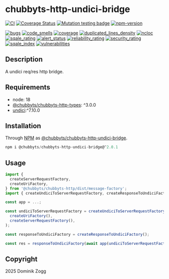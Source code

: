 # chubbyts-http-undici-bridge

[![CI](https://github.com/chubbyts/chubbyts-http-undici-bridge/actions/workflows/ci.yml/badge.svg)](https://github.com/chubbyts/chubbyts-http-undici-bridge/actions/workflows/ci.yml)
[![Coverage Status](https://coveralls.io/repos/github/chubbyts/chubbyts-http-undici-bridge/badge.svg?branch=master)](https://coveralls.io/github/chubbyts/chubbyts-http-undici-bridge?branch=master)
[![Mutation testing badge](https://img.shields.io/endpoint?style=flat&url=https%3A%2F%2Fbadge-api.stryker-mutator.io%2Fgithub.com%2Fchubbyts%2Fchubbyts-http-undici-bridge%2Fmaster)](https://dashboard.stryker-mutator.io/reports/github.com/chubbyts/chubbyts-http-undici-bridge/master)
[![npm-version](https://img.shields.io/npm/v/@chubbyts/chubbyts-http-undici-bridge.svg)](https://www.npmjs.com/package/@chubbyts/chubbyts-http-undici-bridge)

[![bugs](https://sonarcloud.io/api/project_badges/measure?project=chubbyts_chubbyts-http-undici-bridge&metric=bugs)](https://sonarcloud.io/dashboard?id=chubbyts_chubbyts-http-undici-bridge)
[![code_smells](https://sonarcloud.io/api/project_badges/measure?project=chubbyts_chubbyts-http-undici-bridge&metric=code_smells)](https://sonarcloud.io/dashboard?id=chubbyts_chubbyts-http-undici-bridge)
[![coverage](https://sonarcloud.io/api/project_badges/measure?project=chubbyts_chubbyts-http-undici-bridge&metric=coverage)](https://sonarcloud.io/dashboard?id=chubbyts_chubbyts-http-undici-bridge)
[![duplicated_lines_density](https://sonarcloud.io/api/project_badges/measure?project=chubbyts_chubbyts-http-undici-bridge&metric=duplicated_lines_density)](https://sonarcloud.io/dashboard?id=chubbyts_chubbyts-http-undici-bridge)
[![ncloc](https://sonarcloud.io/api/project_badges/measure?project=chubbyts_chubbyts-http-undici-bridge&metric=ncloc)](https://sonarcloud.io/dashboard?id=chubbyts_chubbyts-http-undici-bridge)
[![sqale_rating](https://sonarcloud.io/api/project_badges/measure?project=chubbyts_chubbyts-http-undici-bridge&metric=sqale_rating)](https://sonarcloud.io/dashboard?id=chubbyts_chubbyts-http-undici-bridge)
[![alert_status](https://sonarcloud.io/api/project_badges/measure?project=chubbyts_chubbyts-http-undici-bridge&metric=alert_status)](https://sonarcloud.io/dashboard?id=chubbyts_chubbyts-http-undici-bridge)
[![reliability_rating](https://sonarcloud.io/api/project_badges/measure?project=chubbyts_chubbyts-http-undici-bridge&metric=reliability_rating)](https://sonarcloud.io/dashboard?id=chubbyts_chubbyts-http-undici-bridge)
[![security_rating](https://sonarcloud.io/api/project_badges/measure?project=chubbyts_chubbyts-http-undici-bridge&metric=security_rating)](https://sonarcloud.io/dashboard?id=chubbyts_chubbyts-http-undici-bridge)
[![sqale_index](https://sonarcloud.io/api/project_badges/measure?project=chubbyts_chubbyts-http-undici-bridge&metric=sqale_index)](https://sonarcloud.io/dashboard?id=chubbyts_chubbyts-http-undici-bridge)
[![vulnerabilities](https://sonarcloud.io/api/project_badges/measure?project=chubbyts_chubbyts-http-undici-bridge&metric=vulnerabilities)](https://sonarcloud.io/dashboard?id=chubbyts_chubbyts-http-undici-bridge)

## Description

A undici req/res http bridge.

## Requirements

 * node: 18
 * [@chubbyts/chubbyts-http-types][2]: ^3.0.0
 * [undici][3]:^7.10.0

## Installation

Through [NPM](https://www.npmjs.com) as [@chubbyts/chubbyts-http-undici-bridge][1].

```ts
npm i @chubbyts/chubbyts-http-undici-bridge@^2.0.1
```

## Usage

```ts
import {
  createServerRequestFactory,
  createUriFactory,
} from '@chubbyts/chubbyts-http/dist/message-factory';
import { createUndiciToServerRequestFactory, createResponseToUndiciFactory } from '@chubbyts/chubbyts-http-undici-bridge/dist/undici-http';

const app = ...;

const undiciToServerRequestFactory = createUndiciToServerRequestFactory(
  createUriFactory(),
  createServerRequestFactory(),
);

const responseToUndiciFactory = createResponseToUndiciFactory();

const res = responseToUndiciFactory(await app(undiciToServerRequestFactory(req)));
```

## Copyright

2025 Dominik Zogg

[1]: https://www.npmjs.com/package/@chubbyts/chubbyts-http-undici-bridge
[2]: https://www.npmjs.com/package/@chubbyts/chubbyts-http-types
[3]: https://www.npmjs.com/package/undici

